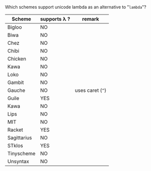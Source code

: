 Which schemes support unicode lambda as an alternative to "`lambda`"?

| Scheme| supports λ ?| remark
|-------|----|---|
|Bigloo	|NO	| |
|Biwa	|NO	| |
|Chez	|NO	| |
|Chibi	|NO	| |
|Chicken|NO	| |
|Kawa	|NO	||
|Loko	|NO	| |
|Gambit	|NO	| |
|Gauche | NO|uses caret (`^`)|
|Guile	|YES| |	
|Kawa	|NO	| |
|Lips	|NO	| |
|MIT	|NO	| |
|Racket	|YES|	| |
|Sagittarius|NO	| |
|STklos	|YES|	| |
|Tinyscheme	|NO	| |
|Unsyntax	|NO	| | 
